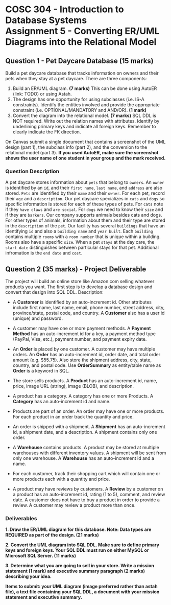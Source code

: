 # COSC 304 - Introduction to Database Systems<br>Assignment 5 - Converting ER/UML Diagrams into the Relational Model


## Question 1 - Pet Daycare Database (15 marks)

Build a pet daycare database that tracks information on owners and their pets when they stay at a pet daycare. There are three components:

1) Build an ER/UML diagram. **(7 marks)** This can be done using AutoER (link: TODO) or using Astah.
2) The design has one opportunity for using subclasses (i.e. IS-A constraints). Identify the entities involved and provide the appropriate constraint (i.e. OPTIONAL/MANDATORY and AND/OR). **(1 mark)**
3) Convert the diagram into the relational model. **(7 marks)** SQL DDL is NOT required. Write out the relation names with attributes. Identify by underlining primary keys and indicate all foreign keys. Remember to clearly indicate the FK direction.

On Canvas submit a single document that contains a screenshot of the UML design (part 1), the subclass info (part 2), and the conversion to the relational model (part 3). **If you used AutoER, make sure the screenshot shows the user name of one student in your group and the mark received.**

### Question Description

A pet daycare stores information about `pets` that belong to `owners`. An `owner` is identified by an `id`, and their `first name`, `last name`, and `address` are also stored. `Pets` are identified by their `name` and their `owner`. For each pet, record their `age` and a `description`.  Our pet daycare specializes in `cats` and `dogs` so specific information is stored for each of these types of pets. For `cats` note if they `have claws` and `are social`. For `dogs` we need to know their `size` and if they are `barkers`. Our company supports animals besides cats and dogs. For other types of animals, information about them and their type are stored in the `description` of the `pet`. Our facility has several `buildings` that have an identifying `id` and also a `building name` and `year built`. Each `building` contains multiple `rooms` with a `room number` that is unique within a building. Rooms also have a specific `size`.  When a pet `stays` at the day care, the `start date` distinguishes between particular stays for that pet. Additional infromation is the `end date` and `cost`.

## Question 2 (35 marks) - Project Deliverable

The project will build an online store like Amazon.com selling whatever products you want. The first step is to develop a database design and convert that design into SQL DDL. Description:

- A <strong>Customer</strong> is identified by an auto-increment id. Other attributes include first name, last name, email, phone number, street address, city, province/state, postal code, and country. A <strong>Customer</strong> also has a user id (unique) and password.

- A customer may have one or more payment methods. A <strong>Payment Method</strong> has an auto-increment id for a key, a payment method type (PayPal, Visa, etc.), payment number, and payment expiry date.

- An <strong>Order</strong> is placed by one customer. A customer may have multiple orders. An <strong>Order</strong> has an auto-increment id, order date, and total order amount (e.g. $55.75). Also store the shipment address, city, state, country, and postal code. Use <strong>OrderSummary</strong> as entity/table name as <strong>Order</strong> is a keyword in SQL.

- The store sells products. A <strong>Product</strong> has an auto-increment id, name, price, image URL (string), image (BLOB), and description.
- A product has a category. A category has one or more Products. A <strong>Category</strong> has an auto-increment id and name.

- Products are part of an order. An order may have one or more products. For each product in an order track the quantity and price.

- An order is shipped with a shipment. A <strong>Shipment</strong> has an auto-increment id, a shipment date, and a description. A shipment contains only one order.

- A <strong>Warehouse</strong> contains products. A product may be stored at multiple warehouses with different inventory values. A shipment will be sent from only one warehouse. A <strong>Warehouse</strong> has an auto-increment id and a name.

- For each customer, track their shopping cart which will contain one or more products each with a quantity and price.

- A product may have reviews by customers. A <strong>Review</strong> by a customer on a product has an auto-increment id, rating (1 to 5), comment, and review date. A customer does not have to buy a product in order to provide a review. A customer may review a product more than once.

### Deliverables

**1. Draw the ER/UML diagram for this database. Note: Data types are REQUIRED as part of the design. (21 marks)**

**2. Convert the UML diagram into SQL DDL. Make sure to define primary keys and foreign keys. Your SQL DDL must run on either MySQL or Microsoft SQL Server. (11 marks)**

**3. Determine what you are going to sell in your store. Write a mission statement (1 mark) and executive summary paragraph (2 marks) describing your idea.**

**Items to submit: your UML diagram (image preferred rather than astah file), a text file containing your SQL DDL, a document with your mission statement and executive summary.**


